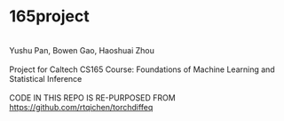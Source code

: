 # 165project
<br> Yushu Pan, Bowen Gao, Haoshuai Zhou
<br>
<br> Project for Caltech CS165 Course: Foundations of Machine Learning and Statistical Inference
<br>
<br> CODE IN THIS REPO IS RE-PURPOSED FROM https://github.com/rtqichen/torchdiffeq 
